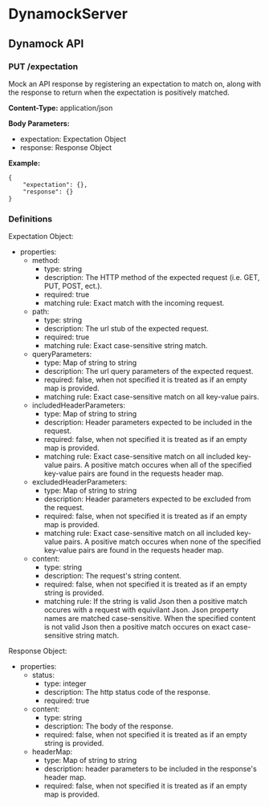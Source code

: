 # DynamockServer

## Dynamock API

### PUT /expectation
Mock an API response by registering an expectation to match on, along with the response to return when the expectation is positively matched. 

**Content-Type:** application/json

**Body Parameters:**
- expectation: Expectation Object
- response: Response Object

**Example:**

    {
        "expectation": {},
        "response": {}
    }

### Definitions
Expectation Object:
- properties:
    - method:
        - type: string
        - description: The HTTP method of the expected request (i.e. GET, PUT, POST, ect.).
        - required: true
        - matching rule: Exact match with the incoming request. 
    - path:
        - type: string
        - description: The url stub of the expected request.
        - required: true
        - matching rule: Exact case-sensitive string match.
    - queryParameters:
        - type: Map of string to string
        - description: The url query parameters of the expected request.
        - required: false, when not specified it is treated as if an empty map is provided.
        - matching rule: Exact case-sensitive match on all key-value pairs.
    - includedHeaderParameters:
        - type: Map of string to string
        - description: Header parameters expected to be included in the request.
        - required: false, when not specified it is treated as if an empty map is provided.
        - matching rule: Exact case-sensitive match on all included key-value pairs. A positive match occures when all of the specified key-value pairs are found in the requests header map.
    - excludedHeaderParameters:
        - type: Map of string to string
        - description: Header parameters expected to be excluded from the request.
        - required: false, when not specified it is treated as if an empty map is provided.
        - matching rule: Exact case-sensitive match on all included key-value pairs. A positive match occures when none of the specified key-value pairs are found in the requests header map.
    - content:
        - type: string
        - description: The request's string content.
        - required: false, when not specified it is treated as if an empty string is provided.
        - matching rule: If the string is valid Json then a positive match occures with a request with equivilant Json. Json property names are matched case-sensitive. When the specified content is not valid Json then a positive match occures on exact case-sensitive string match.
        
Response Object:
- properties:
    - status:
        - type: integer
        - description: The http status code of the response. 
        - required: true
    - content:
        - type: string
        - description: The body of the response.
        - required: false, when not specified it is treated as if an empty string is provided.
    - headerMap:
        - type: Map of string to string
        - description: header parameters to be included in the response's header map.
        - required: false, when not specified it is treated as if an empty map is provided.

